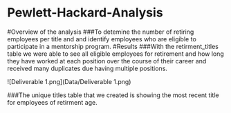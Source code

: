 # Pewlett-Hackard-Analysis
#Overview of the analysis
###To detemine the number of retiring  employees per title and and identify employees who are eligible to participate in a           mentorship program.
#Results
###With the retirment_titles table we were  able to see all  eligible employees for retirement and how long they have worked at each position over the course of their career and received  many duplicates due having multiple positions.

  ![Deliverable 1.png](Data/Deliverable 1.png)

###The unique titles table that we created is showing the most recent title for employees of retirment age.
